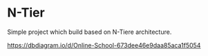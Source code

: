 # N-Tier
Simple project which build based on N-Tiere architecture.

https://dbdiagram.io/d/Online-School-673dee46e9daa85aca1f5054
